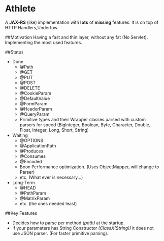 # Athlete

A **JAX-RS** (like) implementation with **lots** of **missing** features. It is on top of HTTP Handlers,Undertow.

##Motivation
Having a fast and thin layer, without any fat (No Servlet). 
Implementing the most used features.

##Status
* Done
	* @Path
	* @GET
	* @PUT
	* @POST
	* @DELETE
	* @CookieParam
	* @DefaultValue
	* @FormParam
	* @HeaderParam
	* @QueryParam
	* Primitive types and their Wrapper classes parsed with custom parsers for speed (BigInteger, Boolean, Byte, Character, Double, Float, Integer, Long, Short, String)
* Waiting
	* @OPTIONS
	* @ApplicationPath
	* @Produces
	* @Consumes
	* @Encoded
	* Boon Performance optimization. (Uses ObjectMapper, will change to Parser)
	* etc. (What ever is necessary...)
* Long-Term
	* @HEAD
	* @PathParam
	* @MatrixParam
	* etc. (the ones needed least)
	
##Key Features
* Decides how to parse per method *(path)* at the startup.
* If your parameters has String Constructor *(ClassX(String))* it does not use JSON parser. (For faster primitive parsing).



